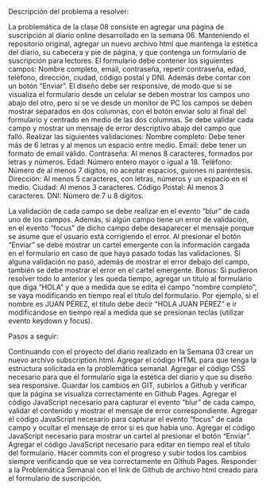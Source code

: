 Descripción del problema a resolver:

La problemática de la clase 08 consiste en agregar una página de suscripción al diario online desarrollado en la semana 06. Manteniendo el repositorio original, agregar un nuevo archivo html que mantenga la estética del diario, su cabecera y pie de página, y que contenga un formulario de suscripción para lectores. El formulario debe contener los siguientes campos: Nombre completo, email, contraseña, repetir contraseña, edad, teléfono, dirección, ciudad, código postal y DNI. Además debe contar con un botón “Enviar”. El diseño debe ser responsive, de modo que si se visualiza el formulario desde un celular se deben mostrar los campos uno abajo del otro, pero si se ve desde un monitor de PC los campos se deben mostrar separados en dos columnas, con el botón enviar solo al final del formulario y centrado en medio de las dos columnas.
Se debe validar cada campo y mostrar un mensaje de error descriptivo abajo del campo que falló. Realizar las siguientes validaciones:
Nombre completo: Debe tener más de 6 letras y al menos un espacio entre medio.
Email: debe tener un formato de email válido.
Contraseña: Al menos 8 caracteres, formados por letras y números.
Edad: Número entero mayor o igual a 18.
Teléfono: Número de al menos 7 dígitos, no aceptar espacios, guiones ni paréntesis.
Dirección: Al menos 5 caracteres, con letras, números y un espacio en el medio.
Ciudad: Al menos 3 caracteres.
Código Postal: Al menos 3 caracteres.
DNI: Número de 7 u 8 dígitos.

La validación de cada campo se debe realizar en el evento “blur” de cada uno de los campos. Además, si algún campo tiene un error de validación, en el evento “focus” de dicho campo debe desaparecer el mensaje porque se asume que el usuario está corrigiendo el error.
Al presionar el botón “Enviar” se debe mostrar un cartel emergente con la información cargada en el formulario en caso de que haya pasado todas las validaciones. Si alguna validación no pasó, además de mostrar el error debajo del campo, también se debe mostrar el error en el cartel emergente.
Bonus: Si pudieron resolver todo lo anterior y les queda tiempo, agregar un título al formulario que diga “HOLA” y que a medida que se edita el campo “nombre completo”, se vaya modificando en tiempo real el título del formulario. Por ejemplo, si el nombre es JUAN PÉREZ, el título debe decir “HOLA JUAN PÉREZ” e ir modificándose en tiempo real a medida que se presionan teclas (utilizar evento keydown y focus).

Pasos a seguir:

Continuando con el proyecto del diario realizado en la Semana 03 crear un nuevo archivo subscription.html.
Agregar el código HTML para que tenga la estructura solicitada en la problemática semanal.
Agregar el código CSS necesario para que el formulario siga la estética del diario y que su diseño sea responsive.
Guardar los cambios en GIT, subirlos a Github y verificar que la página se visualiza correctamente en Github Pages.
Agregar el código JavaScript necesario para capturar el evento “blur” de cada campo, validar el contenido y mostrar el mensaje de error correspondiente.
Agregar el código JavaScript necesario para capturar el evento “focus” de cada campo y ocultar el mensaje de error si es que había uno.
Agregar el código JavaScript necesario para mostrar un cartel al presionar el botón “Enviar”.
Agregar el código JavaScript necesario para editar en tiempo real el título del formulario.
Hacer commits con el progreso y subir todos los cambios siempre verificando que se vea correctamente en Github Pages.
Responder a la Problemática Semanal con el link de Github de archivo html creado para el formulario de suscripción.